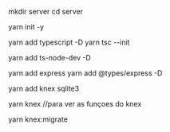 

mkdir server
cd server

yarn init -y

yarn add typescript -D
yarn tsc --init

yarn add ts-node-dev -D

yarn add express
yarn add @types/express -D

yarn add knex sqlite3

yarn knex //para ver as funçoes do knex

yarn knex:migrate
